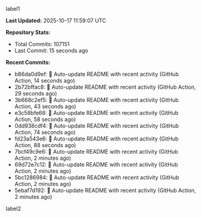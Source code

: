 
label1 
<!-- ACTIVITY_START -->
**Last Updated:** 2025-10-17 11:59:07 UTC

**Repository Stats:**
- Total Commits: 107151
- Last Commit: 15 seconds ago

**Recent Commits:**
- b86da0d9ef: 🤖 Auto-update README with recent activity (GitHub Action, 14 seconds ago)
- 2b72bffac8: 🤖 Auto-update README with recent activity (GitHub Action, 29 seconds ago)
- 3b668c2ef5: 🤖 Auto-update README with recent activity (GitHub Action, 43 seconds ago)
- e3c58bfe68: 🤖 Auto-update README with recent activity (GitHub Action, 58 seconds ago)
- 0dd938cdf4: 🤖 Auto-update README with recent activity (GitHub Action, 74 seconds ago)
- fd23a543e6: 🤖 Auto-update README with recent activity (GitHub Action, 88 seconds ago)
- 7bcf49c9e6: 🤖 Auto-update README with recent activity (GitHub Action, 2 minutes ago)
- 69d72e7c12: 🤖 Auto-update README with recent activity (GitHub Action, 2 minutes ago)
- 5bc1286984: 🤖 Auto-update README with recent activity (GitHub Action, 2 minutes ago)
- 5ebaf7d192: 🤖 Auto-update README with recent activity (GitHub Action, 2 minutes ago)
<!-- ACTIVITY_END -->

label2
